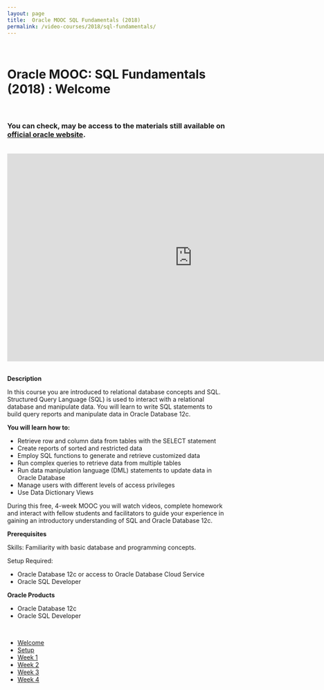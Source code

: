 ```yaml
---
layout: page
title:  Oracle MOOC SQL Fundamentals (2018)
permalink: /video-courses/2018/sql-fundamentals/
---
```


<br/>

# Oracle MOOC: SQL Fundamentals (2018) : Welcome


<br/>

### You can check, may be access to the materials still available on <a href="https://apexapps.oracle.com/pls/apex/f?p=44785:147:101628603859504::NO:::" rel="nofollow">official oracle website</a>.


<br/>

<div align="center">
    <iframe width="853" height="480" src="https://www.youtube.com/embed/XylphNs086k" frameborder="0" allow="autoplay; encrypted-media" allowfullscreen></iframe>
</div>

<br/>

**Description**

In this course you are introduced to relational database concepts and SQL. Structured Query Language (SQL) is used to interact with a relational database and manipulate data. You will learn to write SQL statements to build query reports and manipulate data in Oracle Database 12c.

**You will learn how to:**

* Retrieve row and column data from tables with the SELECT statement
* Create reports of sorted and restricted data
* Employ SQL functions to generate and retrieve customized data
* Run complex queries to retrieve data from multiple tables
* Run data manipulation language (DML) statements to update data in Oracle Database
* Manage users with different levels of access privileges
* Use Data Dictionary Views

During this free, 4-week MOOC you will watch videos, complete homework and interact with fellow students and facilitators to guide your experience in gaining an introductory understanding of SQL and Oracle Database 12c.

 
**Prerequisites**

Skills:  Familiarity with basic database and programming concepts.

Setup Required:

* Oracle Database 12c or access to Oracle Database Cloud Service
* Oracle SQL Developer
 
**Oracle Products**

* Oracle Database 12c
* Oracle SQL Developer 

<br/>

<ul>
    <li><a href="/video-courses/2018/sql-fundamentals/welcome/">Welcome</a></li>
    <li><a href="/video-courses/2018/sql-fundamentals/setup/">Setup</a></li>
    <li><a href="/video-courses/2018/sql-fundamentals/week-1/">Week 1</a></li>
    <li><a href="/video-courses/2018/sql-fundamentals/week-2/">Week 2</a></li>
    <li><a href="/video-courses/2018/sql-fundamentals/week-3/">Week 3</a></li>
    <li><a href="/video-courses/2018/sql-fundamentals/week-4/">Week 4</a></li>
</ul>
